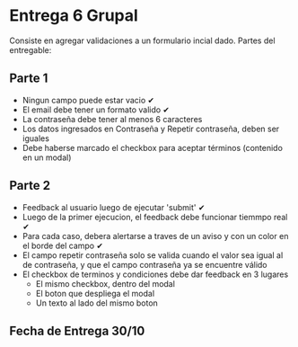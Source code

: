 # Entrega 6 Grupal
Consiste en agregar validaciones  a un formulario incial dado.
Partes del entregable:

## Parte 1
  - Ningun campo puede estar vacio ✔
  - El email debe tener un formato valido ✔
  - La contraseña debe tener al menos 6 caracteres
  - Los datos ingresados en Contraseña y Repetir contraseña, deben ser iguales
  - Debe haberse marcado el checkbox para aceptar términos (contenido en un modal)
  
## Parte 2
  - Feedback al usuario luego de ejecutar 'submit' ✔
  - Luego de la primer ejecucion, el feedback debe funcionar tiemmpo real ✔
  - Para cada caso, debera alertarse a traves de un aviso y con un color en el borde del campo ✔
  - El campo repetir contraseña solo se valida cuando el valor sea igual al de contraseña,
    y que el campo contraseña ya se encuentre válido
  - El checkbox de terminos y condiciones debe dar feedback en 3 lugares
    - El mismo checkbox, dentro del modal
    - El boton que despliega el modal
    - Un texto al lado del mismo boton
    
## Fecha de Entrega 30/10 ##
    
